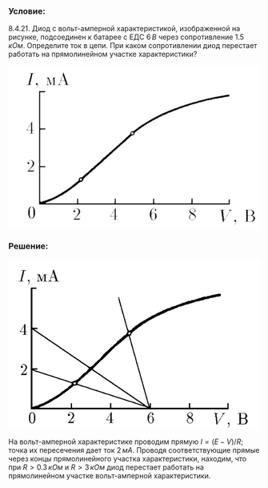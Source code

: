 ###  Условие: 

$8.4.21.$ Диод с вольт-амперной характеристикой, изображенной на рисунке, подсоединен к батарее с ЕДС $6 \,В$ через сопротивление $1.5 \,кОм$. Определите ток в цепи. При каком сопротивлении диод перестает работать на прямолинейном участке характеристики? 

![К задаче $8.4.21$|630x406, 40%](../../img/8.4.21/8.4.21.png)

###  Решение: 

![К ответу $8.4.21$|610x410, 50%](../../img/8.4.21/8.4.21s.png)

На вольт-амперной характеристике проводим прямую $I = (E − V )/R;$ точка их пересечения дает ток $2 \,мА$. Проводя соответствующие прямые через концы прямолинейного участка характеристики, находим, что при $R > 0.3 \,кОм$ и $R > 3 \,кОм$ диод перестает работать на прямолинейном участке вольт-амперной характеристики. 
